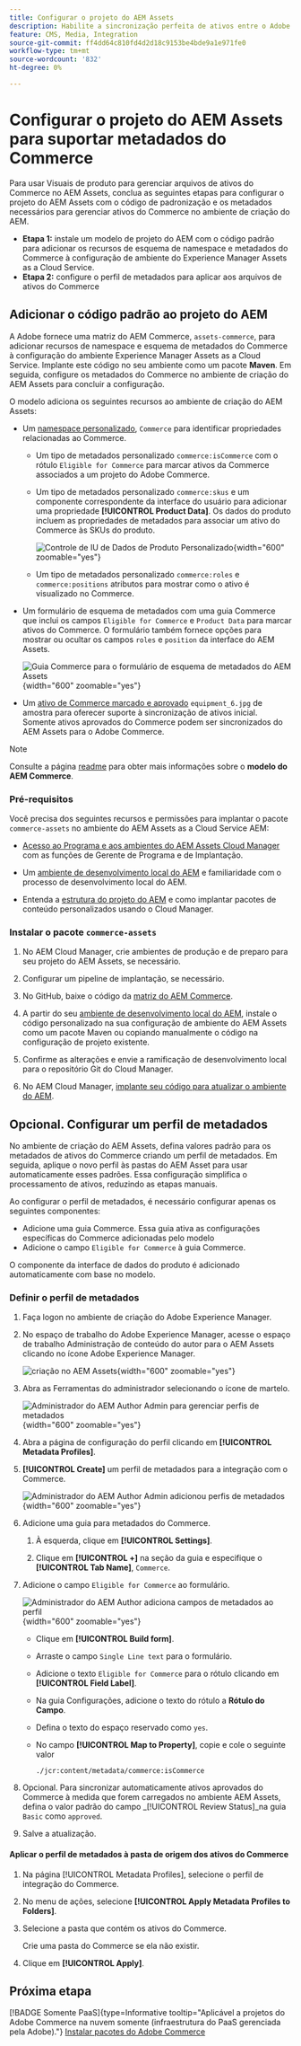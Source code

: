 ```yaml
---
title: Configurar o projeto do AEM Assets
description: Habilite a sincronização perfeita de ativos entre o Adobe Commerce e o AEM Assets adicionando os metadados necessários para a integração dos Visuais de produto.
feature: CMS, Media, Integration
source-git-commit: ff4dd64c810fd4d2d18c9153be4bde9a1e971fe0
workflow-type: tm+mt
source-wordcount: '832'
ht-degree: 0%

---
```



# Configurar o projeto do AEM Assets para suportar metadados do Commerce

Para usar Visuais de produto para gerenciar arquivos de ativos do Commerce no AEM Assets, conclua as seguintes etapas para configurar o projeto do AEM Assets com o código de padronização e os metadados necessários para gerenciar ativos do Commerce no ambiente de criação do AEM.

* **Etapa 1:** instale um modelo de projeto do AEM com o código padrão para adicionar os recursos de esquema de namespace e metadados do Commerce à configuração de ambiente do Experience Manager Assets as a Cloud Service.
* **Etapa 2:** configure o perfil de metadados para aplicar aos arquivos de ativos do Commerce

## Adicionar o código padrão ao projeto do AEM

A Adobe fornece uma matriz do AEM Commerce, `assets-commerce`, para adicionar recursos de namespace e esquema de metadados do Commerce à configuração do ambiente Experience Manager Assets as a Cloud Service. Implante este código no seu ambiente como um pacote **Maven**. Em seguida, configure os metadados do Commerce no ambiente de criação do AEM Assets para concluir a configuração.

O modelo adiciona os seguintes recursos ao ambiente de criação do AEM Assets:

* Um [namespace personalizado](https://github.com/ankumalh/assets-commerce/blob/main/ui.config/jcr_root/apps/commerce/config/org.apache.sling.jcr.repoinit.RepositoryInitializer~commerce-namespaces.cfg.json), `Commerce` para identificar propriedades relacionadas ao Commerce.

   * Um tipo de metadados personalizado `commerce:isCommerce` com o rótulo `Eligible for Commerce` para marcar ativos da Commerce associados a um projeto do Adobe Commerce.

   * Um tipo de metadados personalizado `commerce:skus` e um componente correspondente da interface do usuário para adicionar uma propriedade **[!UICONTROL Product Data]**. Os dados do produto incluem as propriedades de metadados para associar um ativo do Commerce às SKUs do produto.

     ![Controle de IU de Dados de Produto Personalizado](../assets/aem-commerce-sku-metadata-fields-from-template.png){width="600" zoomable="yes"}

   * Um tipo de metadados personalizado `commerce:roles` e `commerce:positions` atributos para mostrar como o ativo é visualizado no Commerce.

* Um formulário de esquema de metadados com uma guia Commerce que inclui os campos `Eligible for Commerce` e `Product Data` para marcar ativos do Commerce. O formulário também fornece opções para mostrar ou ocultar os campos `roles` e `position` da interface do AEM Assets.

  ![Guia Commerce para o formulário de esquema de metadados do AEM Assets](../assets/assets-configure-metadata-schema-form-editor.png){width="600" zoomable="yes"}

* Um [ativo de Commerce marcado e aprovado](https://github.com/ankumalh/assets-commerce/blob/main/ui.content/src/main/content/jcr_root/content/dam/wknd/en/activities/hiking/equipment_6.jpg/.content.xml) `equipment_6.jpg` de amostra para oferecer suporte à sincronização de ativos inicial. Somente ativos aprovados do Commerce podem ser sincronizados do AEM Assets para o Adobe Commerce.

>[!NOTE]
>
> Consulte a página [readme](https://github.com/ankumalh/assets-commerce) para obter mais informações sobre o **modelo do AEM Commerce**.

### Pré-requisitos

Você precisa dos seguintes recursos e permissões para implantar o pacote `commerce-assets` no ambiente do AEM Assets as a Cloud Service AEM:

* [Acesso ao Programa e aos ambientes do AEM Assets Cloud Manager](https://experienceleague.adobe.com/en/docs/experience-manager-cloud-service/content/onboarding/journey/cloud-manager#access-sysadmin-bo) com as funções de Gerente de Programa e de Implantação.

* Um [ambiente de desenvolvimento local do AEM](https://experienceleague.adobe.com/en/docs/experience-manager-learn/cloud-service/local-development-environment-set-up/overview) e familiaridade com o processo de desenvolvimento local do AEM.

* Entenda a [estrutura do projeto do AEM](https://experienceleague.adobe.com/pt-br/docs/experience-manager-cloud-service/content/implementing/developing/aem-project-content-package-structure) e como implantar pacotes de conteúdo personalizados usando o Cloud Manager.

### Instalar o pacote `commerce-assets`

1. No AEM Cloud Manager, crie ambientes de produção e de preparo para seu projeto do AEM Assets, se necessário.

1. Configurar um pipeline de implantação, se necessário.

1. No GitHub, baixe o código da [matriz do AEM Commerce](https://github.com/ankumalh/assets-commerce).

1. A partir do seu [ambiente de desenvolvimento local do AEM](https://experienceleague.adobe.com/en/docs/experience-manager-learn/cloud-service/local-development-environment-set-up/overview), instale o código personalizado na sua configuração de ambiente do AEM Assets como um pacote Maven ou copiando manualmente o código na configuração de projeto existente.

1. Confirme as alterações e envie a ramificação de desenvolvimento local para o repositório Git do Cloud Manager.

1. No AEM Cloud Manager, [implante seu código para atualizar o ambiente do AEM](https://experienceleague.adobe.com/en/docs/experience-manager-cloud-service/content/implementing/using-cloud-manager/deploy-code#deploying-code-with-cloud-manager).

## Opcional. Configurar um perfil de metadados

No ambiente de criação do AEM Assets, defina valores padrão para os metadados de ativos do Commerce criando um perfil de metadados. Em seguida, aplique o novo perfil às pastas do AEM Asset para usar automaticamente esses padrões. Essa configuração simplifica o processamento de ativos, reduzindo as etapas manuais.

Ao configurar o perfil de metadados, é necessário configurar apenas os seguintes componentes:

* Adicione uma guia Commerce. Essa guia ativa as configurações específicas do Commerce adicionadas pelo modelo
* Adicione o campo `Eligible for Commerce` à guia Commerce.

O componente da interface de dados do produto é adicionado automaticamente com base no modelo.

### Definir o perfil de metadados

1. Faça logon no ambiente de criação do Adobe Experience Manager.

1. No espaço de trabalho do Adobe Experience Manager, acesse o espaço de trabalho Administração de conteúdo do autor para o AEM Assets clicando no ícone Adobe Experience Manager.

   ![criação no AEM Assets](../assets/aem-assets-authoring.png){width="600" zoomable="yes"}

1. Abra as Ferramentas do administrador selecionando o ícone de martelo.

   ![Administrador do AEM Author Admin para gerenciar perfis de metadados](../assets/aem-manage-metadata-profiles.png){width="600" zoomable="yes"}

1. Abra a página de configuração do perfil clicando em **[!UICONTROL Metadata Profiles]**.

1. **[!UICONTROL Create]** um perfil de metadados para a integração com o Commerce.

   ![Administrador do AEM Author Admin adicionou perfis de metadados](../assets/aem-create-metadata-profile.png){width="600" zoomable="yes"}

1. Adicione uma guia para metadados do Commerce.

   1. À esquerda, clique em **[!UICONTROL Settings]**.

   1. Clique em **[!UICONTROL +]** na seção da guia e especifique o **[!UICONTROL Tab Name]**, `Commerce`.

1. Adicione o campo `Eligible for Commerce` ao formulário.

   ![Administrador do AEM Author adiciona campos de metadados ao perfil](../assets/aem-edit-metadata-profile-fields.png){width="600" zoomable="yes"}

   * Clique em **[!UICONTROL Build form]**.

   * Arraste o campo `Single Line text` para o formulário.

   * Adicione o texto `Eligible for Commerce` para o rótulo clicando em **[!UICONTROL Field Label]**.

   * Na guia Configurações, adicione o texto do rótulo a **Rótulo do Campo**.

   * Defina o texto do espaço reservado como `yes`.

   * No campo **[!UICONTROL Map to Property]**, copie e cole o seguinte valor

     ```terminal
     ./jcr:content/metadata/commerce:isCommerce
     ```

1. Opcional. Para sincronizar automaticamente ativos aprovados do Commerce à medida que forem carregados no ambiente AEM Assets, defina o valor padrão do campo _[!UICONTROL Review Status]_na guia `Basic` como `approved`.

1. Salve a atualização.

#### Aplicar o perfil de metadados à pasta de origem dos ativos do Commerce

1. Na página [!UICONTROL  Metadata Profiles], selecione o perfil de integração do Commerce.

1. No menu de ações, selecione **[!UICONTROL Apply Metadata Profiles to Folders]**.

1. Selecione a pasta que contém os ativos do Commerce.

   Crie uma pasta do Commerce se ela não existir.

1. Clique em **[!UICONTROL Apply]**.

## Próxima etapa

[!BADGE Somente PaaS]{type=Informative tooltip="Aplicável a projetos do Adobe Commerce na nuvem somente (infraestrutura do PaaS gerenciada pela Adobe)."} [Instalar pacotes do Adobe Commerce](configure-commerce.md)
